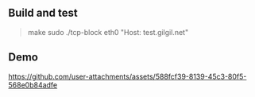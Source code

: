 
## Build and test
> make
> sudo ./tcp-block eth0 "Host: test.gilgil.net"

## Demo
https://github.com/user-attachments/assets/588fcf39-8139-45c3-80f5-568e0b84adfe
